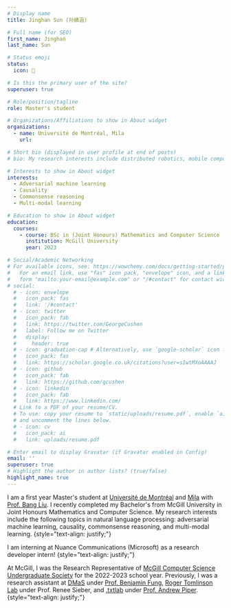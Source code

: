 ```yaml
---
# Display name
title: Jinghan Sun (孙婧涵)

# Full name (for SEO)
first_name: Jinghan
last_name: Sun

# Status emoji
status:
  icon: 🧸

# Is this the primary user of the site?
superuser: true

# Role/position/tagline
role: Master's student

# Organizations/Affiliations to show in About widget
organizations:
  - name: Université de Montréal, Mila
    url: 

# Short bio (displayed in user profile at end of posts)
# bio: My research interests include distributed robotics, mobile computing and programmable matter.

# Interests to show in About widget
interests:
  - Adversarial machine learning
  - Causality
  - Commonsense reasoning
  - Multi-modal learning

# Education to show in About widget
education:
  courses:
    - course: BSc in (Joint Honours) Mathematics and Computer Science
      institution: McGill University
      year: 2023

# Social/Academic Networking
# For available icons, see: https://wowchemy.com/docs/getting-started/page-builder/#icons
#   For an email link, use "fas" icon pack, "envelope" icon, and a link in the
#   form "mailto:your-email@example.com" or "/#contact" for contact widget.
# social: 
  # - icon: envelope
  #   icon_pack: fas
  #   link: '/#contact'
  # - icon: twitter
  #   icon_pack: fab
  #   link: https://twitter.com/GeorgeCushen
  #   label: Follow me on Twitter
  #   display:
  #     header: true
  # - icon: graduation-cap # Alternatively, use `google-scholar` icon from `ai` icon pack
  #   icon_pack: fas
  #   link: https://scholar.google.co.uk/citations?user=sIwtMXoAAAAJ
  # - icon: github
  #   icon_pack: fab
  #   link: https://github.com/gcushen
  # - icon: linkedin
  #   icon_pack: fab
  #   link: https://www.linkedin.com/
  # Link to a PDF of your resume/CV.
  # To use: copy your resume to `static/uploads/resume.pdf`, enable `ai` icons in `params.yaml`,
  # and uncomment the lines below.
  # - icon: cv
  #   icon_pack: ai
  #   link: uploads/resume.pdf

# Enter email to display Gravatar (if Gravatar enabled in Config)
email: ''
superuser: true
# Highlight the author in author lists? (true/false)
highlight_name: true
---
```


I am a first year Master's student at [Université de Montréal](https://diro.umontreal.ca/english/home/) and [Mila](https://mila.quebec/en/) with [Prof. Bang Liu](http://www-labs.iro.umontreal.ca/~liubang/index.html). I recently completed my Bachelor's from McGill University in Joint Honours Mathematics and Computer Science. My research interests include the following topics in natural language processing: adversarial machine learning, causality, commonsense reasoning, and multi-modal learning.
{style="text-align: justify;"}

I am interning at Nuance Communications (Microsoft) as a research developer intern!
{style="text-align: justify;"}

At McGill, I was the Research Representative of [McGill Computer Science Undergraduate Society](https://mcgill-csus.ca/) for the 2022-2023 school year. Previously, I was a research assistant at [DMaS](https://dmas.lab.mcgill.ca/index.html) under [Prof. Benjamin Fung](https://dmas.lab.mcgill.ca/fung/index.htm), [Roger Tomlinson Lab](https://tomlinson.lab.mcgill.ca/) under Prof. Renee Sieber, and [.txtlab](https://txtlab.org/) under [Prof. Andrew Piper](https://piperlab.mcgill.ca/).
{style="text-align: justify;"}
